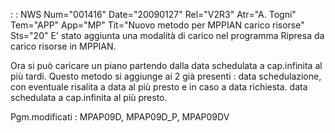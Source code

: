  :  : NWS Num="001416" Date="20090127" Rel="V2R3" Atr="A. Togni" Tem="APP" App="MP" Tit="Nuovo metodo per MPPIAN carico risorse" Sts="20"
E' stato aggiunta una modalità di carico nel programma Ripresa da carico risorse in MPPIAN.

Ora si può caricare un piano partendo dalla data schedulata a cap.infinita al più tardi.
Questo metodo si aggiunge ai 2 già presenti : 
data schedulazione, con eventuale risalita a data al più presto e in caso a data richiesta.
data schedulata a cap.infinita al più presto.

Pgm.modificati :  MPAP09D, MPAP09D_P, MPAP09DV
